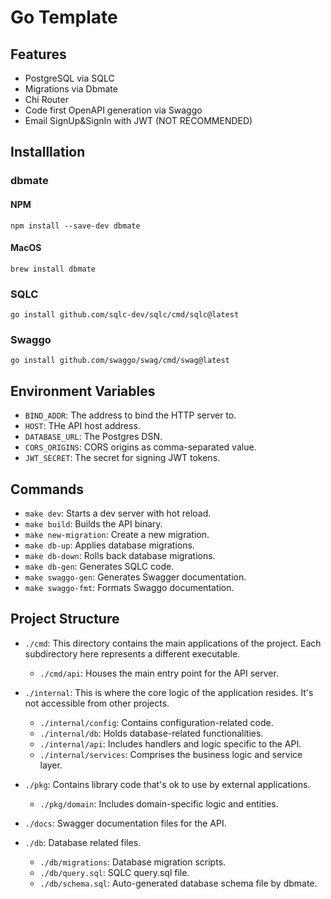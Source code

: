 # Go Template

## Features
- PostgreSQL via SQLC
- Migrations via Dbmate
- Chi Router
- Code first OpenAPI generation via Swaggo
- Email SignUp&SignIn with JWT (NOT RECOMMENDED)

## Installlation
### dbmate
#### NPM
`npm install --save-dev dbmate`
#### MacOS
`brew install dbmate`

### SQLC
`go install github.com/sqlc-dev/sqlc/cmd/sqlc@latest`

### Swaggo
`go install github.com/swaggo/swag/cmd/swag@latest`

## Environment Variables
- `BIND_ADDR`: The address to bind the HTTP server to.
- `HOST`: THe API host address.
- `DATABASE_URL`: The Postgres DSN.
- `CORS_ORIGINS`: CORS origins as comma-separated value.
- `JWT_SECRET`: The secret for signing JWT tokens.

## Commands
- `make dev`: Starts a dev server with hot reload.
- `make build`: Builds the API binary.
- `make new-migration`: Create a new migration.
- `make db-up`: Applies database migrations.
- `make db-down`: Rolls back database migrations.
- `make db-gen`: Generates SQLC code.
- `make swaggo-gen`: Generates Swagger documentation.
- `make swaggo-fmt`: Formats Swaggo documentation.
  
## Project Structure
- `./cmd`: This directory contains the main applications of the project. Each subdirectory here represents a different executable.
  - `./cmd/api`: Houses the main entry point for the API server.

- `./internal`: This is where the core logic of the application resides. It's not accessible from other projects.
  - `./internal/config`: Contains configuration-related code.
  - `./internal/db`: Holds database-related functionalities.
  - `./internal/api`: Includes handlers and logic specific to the API.
  - `./internal/services`: Comprises the business logic and service layer.

- `./pkg`: Contains library code that's ok to use by external applications.
  - `./pkg/domain`: Includes domain-specific logic and entities.

- `./docs`: Swagger documentation files for the API.

- `./db`: Database related files.
  - `./db/migrations`: Database migration scripts.
  - `./db/query.sql`: SQLC query.sql file.
  - `./db/schema.sql`: Auto-generated database schema file by dbmate.